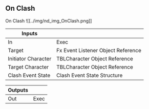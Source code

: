 ## On Clash
On Clash
![[../img/nd_img_OnClash.png]]

|Inputs||
|--|--|
| In | Exec |
| Target | Fx Event Listener Object Reference |
| Initiator Character | TBLCharacter Object Reference |
| Target Character | TBLCharacter Object Reference |
| Clash Event State | Clash Event State Structure |

|Outputs||
|--|--|
| Out | Exec |
